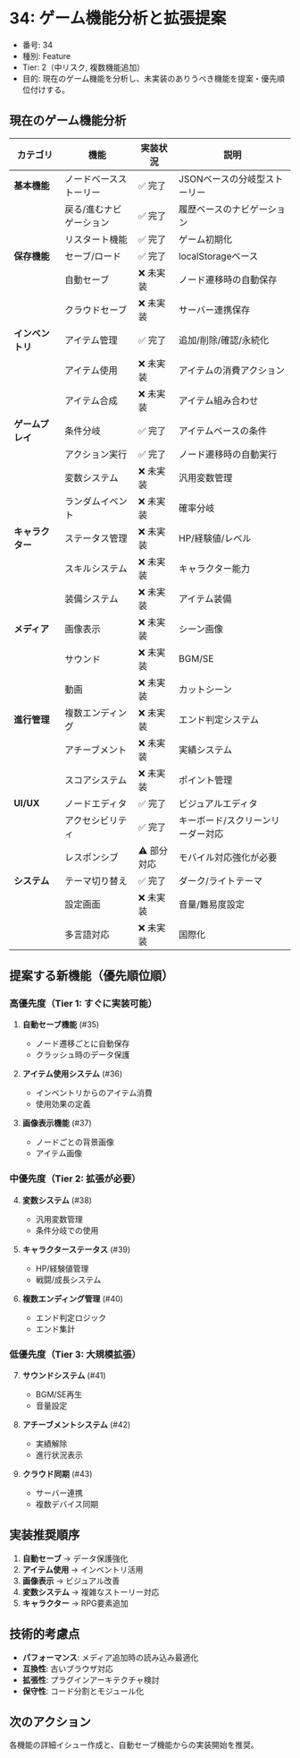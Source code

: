 # 34: ゲーム機能分析と拡張提案

- 番号: 34
- 種別: Feature
- Tier: 2（中リスク, 複数機能追加）
- 目的: 現在のゲーム機能を分析し、未実装のありうべき機能を提案・優先順位付けする。

## 現在のゲーム機能分析

| カテゴリ | 機能 | 実装状況 | 説明 |
|---------|------|----------|------|
| **基本機能** | ノードベースストーリー | ✅ 完了 | JSONベースの分岐型ストーリー |
| | 戻る/進むナビゲーション | ✅ 完了 | 履歴ベースのナビゲーション |
| | リスタート機能 | ✅ 完了 | ゲーム初期化 |
| **保存機能** | セーブ/ロード | ✅ 完了 | localStorageベース |
| | 自動セーブ | ❌ 未実装 | ノード遷移時の自動保存 |
| | クラウドセーブ | ❌ 未実装 | サーバー連携保存 |
| **インベントリ** | アイテム管理 | ✅ 完了 | 追加/削除/確認/永続化 |
| | アイテム使用 | ❌ 未実装 | アイテムの消費アクション |
| | アイテム合成 | ❌ 未実装 | アイテム組み合わせ |
| **ゲームプレイ** | 条件分岐 | ✅ 完了 | アイテムベースの条件 |
| | アクション実行 | ✅ 完了 | ノード遷移時の自動実行 |
| | 変数システム | ❌ 未実装 | 汎用変数管理 |
| | ランダムイベント | ❌ 未実装 | 確率分岐 |
| **キャラクター** | ステータス管理 | ❌ 未実装 | HP/経験値/レベル |
| | スキルシステム | ❌ 未実装 | キャラクター能力 |
| | 装備システム | ❌ 未実装 | アイテム装備 |
| **メディア** | 画像表示 | ❌ 未実装 | シーン画像 |
| | サウンド | ❌ 未実装 | BGM/SE |
| | 動画 | ❌ 未実装 | カットシーン |
| **進行管理** | 複数エンディング | ❌ 未実装 | エンド判定システム |
| | アチーブメント | ❌ 未実装 | 実績システム |
| | スコアシステム | ❌ 未実装 | ポイント管理 |
| **UI/UX** | ノードエディタ | ✅ 完了 | ビジュアルエディタ |
| | アクセシビリティ | ✅ 完了 | キーボード/スクリーンリーダー対応 |
| | レスポンシブ | ⚠️ 部分対応 | モバイル対応強化が必要 |
| **システム** | テーマ切り替え | ✅ 完了 | ダーク/ライトテーマ |
| | 設定画面 | ❌ 未実装 | 音量/難易度設定 |
| | 多言語対応 | ❌ 未実装 | 国際化 |

## 提案する新機能（優先順位順）

### 高優先度（Tier 1: すぐに実装可能）

1. **自動セーブ機能** (#35)
   - ノード遷移ごとに自動保存
   - クラッシュ時のデータ保護

2. **アイテム使用システム** (#36)
   - インベントリからのアイテム消費
   - 使用効果の定義

3. **画像表示機能** (#37)
   - ノードごとの背景画像
   - アイテム画像

### 中優先度（Tier 2: 拡張が必要）

4. **変数システム** (#38)
   - 汎用変数管理
   - 条件分岐での使用

5. **キャラクターステータス** (#39)
   - HP/経験値管理
   - 戦闘/成長システム

6. **複数エンディング管理** (#40)
   - エンド判定ロジック
   - エンド集計

### 低優先度（Tier 3: 大規模拡張）

7. **サウンドシステム** (#41)
   - BGM/SE再生
   - 音量設定

8. **アチーブメントシステム** (#42)
   - 実績解除
   - 進行状況表示

9. **クラウド同期** (#43)
   - サーバー連携
   - 複数デバイス同期

## 実装推奨順序

1. **自動セーブ** → データ保護強化
2. **アイテム使用** → インベントリ活用
3. **画像表示** → ビジュアル改善
4. **変数システム** → 複雑なストーリー対応
5. **キャラクター** → RPG要素追加

## 技術的考慮点

- **パフォーマンス**: メディア追加時の読み込み最適化
- **互換性**: 古いブラウザ対応
- **拡張性**: プラグインアーキテクチャ検討
- **保守性**: コード分割とモジュール化

## 次のアクション

各機能の詳細イシュー作成と、自動セーブ機能からの実装開始を推奨。
